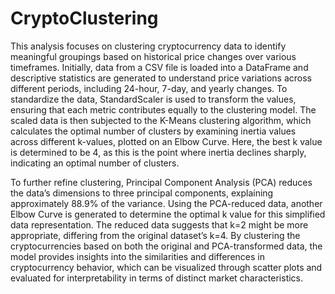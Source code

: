 # CryptoClustering

This analysis focuses on clustering cryptocurrency data to identify meaningful groupings based on historical price changes over various timeframes. Initially, data from a CSV file is loaded into a DataFrame and descriptive statistics are generated to understand price variations across different periods, including 24-hour, 7-day, and yearly changes. To standardize the data, StandardScaler is used to transform the values, ensuring that each metric contributes equally to the clustering model. The scaled data is then subjected to the K-Means clustering algorithm, which calculates the optimal number of clusters by examining inertia values across different k-values, plotted on an Elbow Curve. Here, the best k value is determined to be 4, as this is the point where inertia declines sharply, indicating an optimal number of clusters.

To further refine clustering, Principal Component Analysis (PCA) reduces the data’s dimensions to three principal components, explaining approximately 88.9% of the variance. Using the PCA-reduced data, another Elbow Curve is generated to determine the optimal k value for this simplified data representation. The reduced data suggests that k=2 might be more appropriate, differing from the original dataset’s k=4. By clustering the cryptocurrencies based on both the original and PCA-transformed data, the model provides insights into the similarities and differences in cryptocurrency behavior, which can be visualized through scatter plots and evaluated for interpretability in terms of distinct market characteristics.
